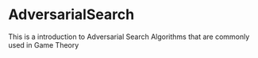 # AdversarialSearch
This is a introduction to Adversarial Search Algorithms that are commonly used in Game Theory
